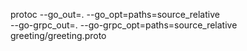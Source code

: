 protoc --go_out=. --go_opt=paths=source_relative \
 --go-grpc_out=. --go-grpc_opt=paths=source_relative \
 greeting/greeting.proto
